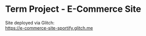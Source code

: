 # Term Project - E-Commerce Site

Site deployed via Glitch:  
https://e-commerce-site-sportify.glitch.me
